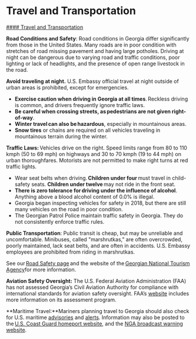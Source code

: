 # Travel and Transportation

[#### Travel and Transportation](javascript:void(0); "Travel and Transportation")

**Road Conditions and Safety**: Road conditions in Georgia differ significantly from those in the United States. Many roads are in poor condition with stretches of road missing pavement and having large potholes. Driving at night can be dangerous due to varying road and traffic conditions, poor lighting or lack of headlights, and the presence of open range livestock in the road.

**Avoid traveling at night.** U.S. Embassy official travel at night outside of urban areas is prohibited, except for emergencies.

* **Exercise caution when driving in Georgia at all times**. Reckless driving is common, and drivers frequently ignore traffic laws.
* **Be careful when crossing streets, as pedestrians are not given right-of-way**.
* **Winter travel can also be hazardous**, especially in mountainous areas.
* **Snow tires** or chains are required on all vehicles traveling in mountainous terrain during the winter.

**Traffic Laws:** Vehicles drive on the right. Speed limits range from 80 to 110 kmph (50 to 69 mph) on highways and 30 to 70 kmph (19 to 44 mph) on urban thoroughfares. Motorists are not permitted to make right turns at red traffic lights.

* Wear seat belts when driving. **Children under four** must travel in child-safety seats. **Children under twelve** may not ride in the front seat.
* **There is zero tolerance for driving under the influence of alcohol**. Anything above a blood alcohol content of 0.0% is illegal.
* Georgia began inspecting vehicles for safety in 2018, but there are still many vehicles on the road in poor condition.
* The Georgian Patrol Police maintain traffic safety in Georgia. They do not consistently enforce traffic rules.

**Public Transportation**: Public transit is cheap, but may be unreliable and uncomfortable. Minibuses, called "marshrutkas," are often overcrowded, poorly maintained, lack seat belts, and are often in accidents. U.S. Embassy employees are prohibited from riding in marshrutkas.

See our [Road Safety page](https://travel.state.gov/content/travel/en/international-travel/before-you-go/driving-and-road-safety.html) and the website of the [Georgian National Tourism Agency](https://gnta.ge/)for more information.

**Aviation Safety Oversight:** The U.S. Federal Aviation Administration (FAA) has not assessed Georgia’s Civil Aviation Authority for compliance with international standards for aviation safety oversight. FAA’s [website](https://www.faa.gov/about/initiatives/iasa) includes more information on its assessment program.

**Maritime Travel:**Mariners planning travel to Georgia should also check for U.S. maritime [advisories](https://www.maritime.dot.gov/msci-advisories) and [alerts](https://www.maritime.dot.gov/msci-alerts). Information may also be posted to the [U.S. Coast Guard homeport website](https://homeport.uscg.mil/), and the [NGA broadcast warning website](https://msi.nga.mil/NavWarnings).